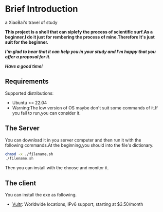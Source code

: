 # Brief Introduction

a XiaoBai's travel of study

**This project is a shell that can siplefy the process of scientific surf.As a beginner,I do it just for rembering the process of mine.Therefore It's just suit for the beginner.**

***I'm glad to hear that it can help you in your study and I'm happy that you offer a proposal for it.***

***Have a good time!***

## Requirements

Supported distributions:

- Ubuntu >= 22.04
- Warning:The low version of OS maybe don't suit some commands of it.If you fail to run,you can consider it.

## The Server

You can download it in you server computer and then run it with the following commands.At the beginning,you should into the file's dictionary.

```bash
chmod -x ./filename.sh
./filename.sh
```

Then you can install with the choose and monitor it.

## The client
You can install the exe as following.

- [Vultr](https://goo.gl/Xyd1Sc): Worldwide locations, IPv6 support, starting at \$3.50/month

